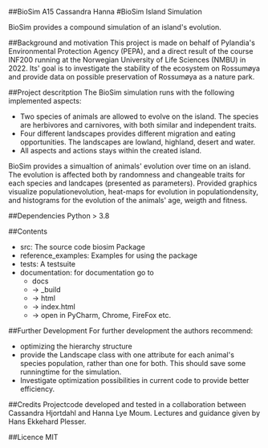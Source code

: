 ##BioSim A15 Cassandra Hanna
#BioSim Island Simulation

BioSim provides a compound simulation of an island's evolution.

##Background and motivation
This project is made on behalf of Pylandia's Environmental Protection Agency (PEPA), 
and a direct result of the course INF200 running at the Norwegian University of Life Sciences
(NMBU) in 2022. Its' goal is to investigate the stability of the ecosystem on Rossumøya and
provide data on possible preservation of Rossumøya as a nature park.

##Project descritption
The BioSim simulation runs with the following implemented aspects:
* Two species of animals are allowed to evolve on the island. 
The species are herbivores and carnivores, with both similar and independent traits.
* Four different landscapes provides different migration and 
eating opportunities. The landscapes are lowland, highland, desert and water.
* All aspects and actions stays within the created island.

BioSim provides a simualtion of animals' evolution over time on an island.
The evolution is affected both by randomness and changeable traits for each species 
and landcapes (presented as parameters).
Provided graphics visualize populationevolution, heat-maps for evolution in populationdensity,
and histograms for the evolution of the animals' age, weigth and fitness.

##Dependencies
Python > 3.8

##Contents
* src: The source code biosim Package
* reference_examples: Examples for using the package
* tests: A testsuite
* documentation: for documentation go to
    * docs
    * -> _build
    * -> html
    * -> index.html
    * -> open in PyCharm, Chrome, FireFox etc.

##Further Development
For further development the authors recommend:
* optimizing the hierarchy structure
* provide the Landscape class with one attribute for each animal's species
population, rather than one for both. This should save some runningtime for the simulation.
* Investigate optimization possibilities in current code 
to provide better efficiency.

##Credits
Projectcode developed and tested in a collaboration between Cassandra Hjortdahl and Hanna Lye Moum.
Lectures and guidance given by Hans Ekkehard Plesser.

##Licence
MIT

